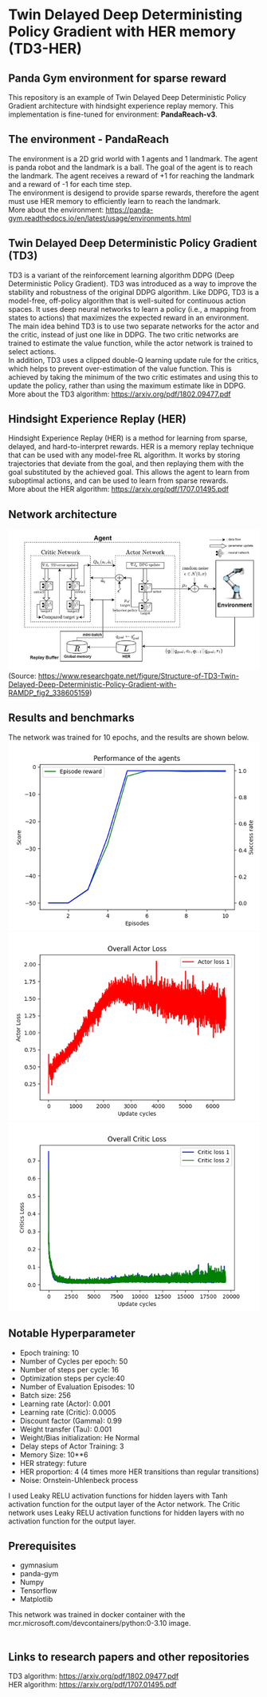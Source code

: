 
# Twin Delayed Deep Deterministing Policy Gradient with HER memory (TD3-HER)

## Panda Gym environment for sparse reward
This repository is an example of Twin Delayed Deep Deterministic Policy Gradient architecture with hindsight experience replay memory. This implementation is fine-tuned for environment: **PandaReach-v3**. <br/>


## The environment - PandaReach
The environment is a 2D grid world with 1 agents and 1 landmark. The agent is panda robot and the landmark is a ball. The goal of the agent is to reach the landmark. The agent receives a reward of +1 for reaching the landmark and a reward of -1 for each time step. <br/>
The environment is desigend to provide sparse rewards, therefore the agent must use HER memory to efficiently learn to reach the landmark. <br/>
More about the environment: https://panda-gym.readthedocs.io/en/latest/usage/environments.html <br/>


## Twin Delayed Deep Deterministic Policy Gradient (TD3)
TD3 is a variant of the reinforcement learning algorithm DDPG (Deep Deterministic Policy Gradient). TD3 was introduced as a way to improve the stability and robustness of the original DDPG algorithm. Like DDPG, TD3 is a model-free, off-policy algorithm that is well-suited for continuous action spaces. It uses deep neural networks to learn a policy (i.e., a mapping from states to actions) that maximizes the expected reward in an environment.<br/>
The main idea behind TD3 is to use two separate networks for the actor and the critic, instead of just one like in DDPG. The two critic networks are trained to estimate the value function, while the actor network is trained to select actions.<br/>
In addition, TD3 uses a clipped double-Q learning update rule for the critics, which helps to prevent over-estimation of the value function. This is achieved by taking the minimum of the two critic estimates and using this to update the policy, rather than using the maximum estimate like in DDPG. <br/>
More about the TD3 algorithm: https://arxiv.org/pdf/1802.09477.pdf<br/>


## Hindsight Experience Replay (HER)
Hindsight Experience Replay (HER) is a method for learning from sparse, delayed, and hard-to-interpret rewards. HER is a memory replay technique that can be used with any model-free RL algorithm. It works by storing trajectories that deviate from the goal, and then replaying them with the goal substituted by the achieved goal. This allows the agent to learn from suboptimal actions, and can be used to learn from sparse rewards. <br/>
More about the HER algorithm: https://arxiv.org/pdf/1707.01495.pdf <br/>

## Network architecture
![](plots/TD3_HER.jpg)<br/>
(Source: https://www.researchgate.net/figure/Structure-of-TD3-Twin-Delayed-Deep-Deterministic-Policy-Gradient-with-RAMDP_fig2_338605159)<br/>

## Results and benchmarks
The network was trained for 10 epochs, and the results are shown below. <br/>
![](plots/TD3_HER_score.png)<br/>
![](plots/TD3_HER_actor.png)<br/>
![](plots/TD3_HER_critics.png)<br/>


## Notable Hyperparameter
- Epoch training: 10
- Number of Cycles per epoch: 50
- Number of steps per cycle: 16
- Optimization steps per cycle:40
- Number of Evaluation Episodes: 10
- Batch size: 256
- Learning rate (Actor): 0.001
- Learning rate (Critic): 0.0005
- Discount factor (Gamma): 0.99
- Weight transfer (Tau): 0.001
- Weight/Bias initialization: He Normal
- Delay steps of Actor Training: 3
- Memory Size: 10**6
- HER strategy: future
- HER proportion: 4 (4 times more HER transitions than regular transitions)
- Noise: Ornstein-Uhlenbeck process

I used Leaky RELU activation functions for hidden layers with Tanh activation function for the output layer of the Actor network. The Critic network uses Leaky RELU activation functions for hidden layers with no activation function for the output layer. <br/>

## Prerequisites
* gymnasium
* panda-gym 
* Numpy
* Tensorflow
* Matplotlib

This network was trained in docker container with the mcr.microsoft.com/devcontainers/python:0-3.10 image. <br/> 
<br/>

## Links to research papers and other repositories
TD3 algorithm: https://arxiv.org/pdf/1802.09477.pdf <br/>
HER algorithm: https://arxiv.org/pdf/1707.01495.pdf <br/>